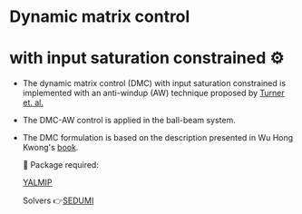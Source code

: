 # Dynamic matrix control 
# with input saturation constrained ⚙️


 - The dynamic matrix control (DMC) with input saturation constrained is implemented with an anti-windup (AW) technique proposed by [Turner et. al.](10.23919/ECC.2003.7085001)
 - The DMC-AW control is applied in the ball-beam system. 
 - The DMC formulation is based on the description presented in Wu Hong Kwong's [book](https://www.edufscar.com.br/introducao-ao-controle-preditivo-com-matlab). 
    
   📍 Package required:
   
   [YALMIP](https://yalmip.github.io/)
   
   Solvers 👉[SEDUMI](https://yalmip.github.io/solver/sedumi/) 
